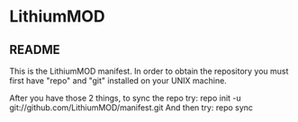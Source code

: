 LithiumMOD
===============

README
---------

This is the LithiumMOD manifest. In order to obtain the repository you must first have "repo" and "git" installed on your UNIX machine.

After you have those 2 things, to sync the repo try:
	repo init -u git://github.com/LithiumMOD/manifest.git
And then try:
	repo sync


